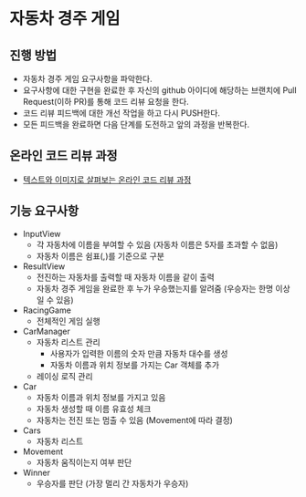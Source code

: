 # 자동차 경주 게임
## 진행 방법
* 자동차 경주 게임 요구사항을 파악한다.
* 요구사항에 대한 구현을 완료한 후 자신의 github 아이디에 해당하는 브랜치에 Pull Request(이하 PR)를 통해 코드 리뷰 요청을 한다.
* 코드 리뷰 피드백에 대한 개선 작업을 하고 다시 PUSH한다.
* 모든 피드백을 완료하면 다음 단계를 도전하고 앞의 과정을 반복한다.

## 온라인 코드 리뷰 과정
* [텍스트와 이미지로 살펴보는 온라인 코드 리뷰 과정](https://github.com/next-step/nextstep-docs/tree/master/codereview)

## 기능 요구사항
- InputView
  - 각 자동차에 이름을 부여할 수 있음 (자동차 이름은 5자를 초과할 수 없음)
  - 자동차 이름은 쉼표(,)를 기준으로 구분
- ResultView
  - 전진하는 자동차를 출력할 때 자동차 이름을 같이 출력
  - 자동차 경주 게임을 완료한 후 누가 우승했는지를 알려줌 (우승자는 한명 이상일 수 있음)
- RacingGame
  - 전체적인 게임 실행
- CarManager
  - 자동차 리스트 관리
    - 사용자가 입력한 이름의 숫자 만큼 자동차 대수를 생성
    - 자동차 이름과 위치 정보를 가지는 Car 객체를 추가
  - 레이싱 로직 관리
- Car
  - 자동차 이름과 위치 정보를 가지고 있음
  - 자동차 생성할 때 이름 유효성 체크
  - 자동차는 전진 또는 멈출 수 있음 (Movement에 따라 결정)
- Cars
  - 자동차 리스트
- Movement
  - 자동차 움직이는지 여부 판단
- Winner
  - 우승자를 판단 (가장 멀리 간 자동차가 우승자)

